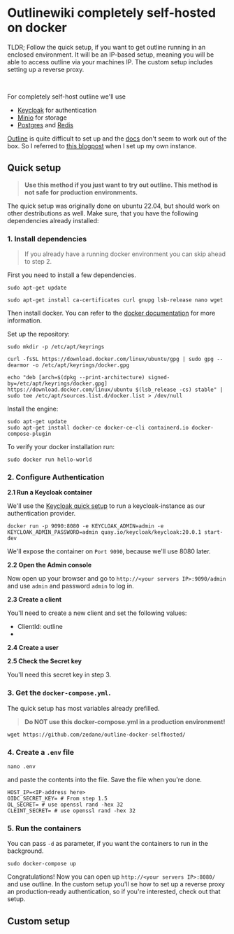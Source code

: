 # Outlinewiki completely self-hosted on docker

TLDR; Follow the quick setup, if you want to get outline running in an enclosed environment. It will be an IP-based setup, meaning you will be able to access outline via your machines IP. The custom setup includes setting up a reverse proxy.

<br>

For completely self-host outline we'll use
- [Keycloak](https://www.keycloak.org/) for authentication
- [Minio](https://hub.docker.com/r/minio/minio/) for storage
- [Postgres](https://hub.docker.com/_/postgres) and [Redis](https://hub.docker.com/_/redis)

[Outline](https://www.getoutline.com/) is quite difficult to set up and the [docs](https://app.getoutline.com/s/770a97da-13e5-401e-9f8a-37949c19f97e/doc/docker-7pfeLP5a8t) don't seem to work out of the box. So I referred to [this blogpost](https://blog.gurucomputing.com.au/doing-more-with-docker/deploying-outline-wiki/) when I set up my own instance. 

## Quick setup

> **Use this method if you just want to try out outline. This method is not safe for production environments.**

The quick setup was originally done on ubuntu 22.04, but should work on other destributions as well. Make sure, that you have the following dependencies already installed:

### 1. Install dependencies

> If you already have a running docker environment you can skip ahead to step 2.

First you need to install a few dependencies.

```
sudo apt-get update
```

```
sudo apt-get install ca-certificates curl gnupg lsb-release nano wget
```

Then install docker. You can refer to the [docker documentation](https://docs.docker.com/engine/install/ubuntu/) for more information.

Set up the repository:
```
sudo mkdir -p /etc/apt/keyrings

curl -fsSL https://download.docker.com/linux/ubuntu/gpg | sudo gpg --dearmor -o /etc/apt/keyrings/docker.gpg

echo "deb [arch=$(dpkg --print-architecture) signed-by=/etc/apt/keyrings/docker.gpg] https://download.docker.com/linux/ubuntu $(lsb_release -cs) stable" | sudo tee /etc/apt/sources.list.d/docker.list > /dev/null
```

Install the engine:

```
sudo apt-get update
sudo apt-get install docker-ce docker-ce-cli containerd.io docker-compose-plugin
```

To verify your docker installation run:
```
sudo docker run hello-world
```

### 2. Configure Authentication

  **2.1 Run a Keycloak container**
  
  We'll use the [Keycloak quick setup](https://www.keycloak.org/getting-started/getting-started-docker) to run a keycloak-instance as our authentication provider.
  ```
  docker run -p 9090:8080 -e KEYCLOAK_ADMIN=admin -e KEYCLOAK_ADMIN_PASSWORD=admin quay.io/keycloak/keycloak:20.0.1 start-dev
  ```
  We'll expose the container on `Port 9090`, because we'll use 8080 later.

  **2.2 Open the Admin console**
  
  Now open up your browser and go to `http://<your servers IP>:9090/admin` and use `admin` and password `admin` to log in.

  **2.3 Create a client**
  
  You'll need to create a new client and set the following values:
  - ClientId: outline
  - 

  **2.4 Create a user**

  **2.5 Check the Secret key**

  You'll need this secret key in step 3.

### 3. Get the `docker-compose.yml`. 

The quick setup has most variables already prefilled.
> **Do NOT use this docker-compose.yml in a production environment!**

```
wget https://github.com/zedane/outline-docker-selfhosted/
```

### 4. Create a `.env` file

```
nano .env
```

and paste the contents into the file. Save the file when you're done.

``` .env
HOST_IP=<IP-address here>
OIDC_SECRET_KEY= # From step 1.5
OL_SECRET= # use openssl rand -hex 32
CLEINT_SECRET= # use openssl rand -hex 32
```

### 5. Run the containers

You can pass `-d` as parameter, if you want the containers to run in the background.

```
sudo docker-compose up
```

Congratulations! Now you can open up `http://<your servers IP>:8080/` and use outline. In the custom setup you'll se how to set up a reverse proxy an production-ready authentication, so if you're interested, check out that setup. 

## Custom setup
